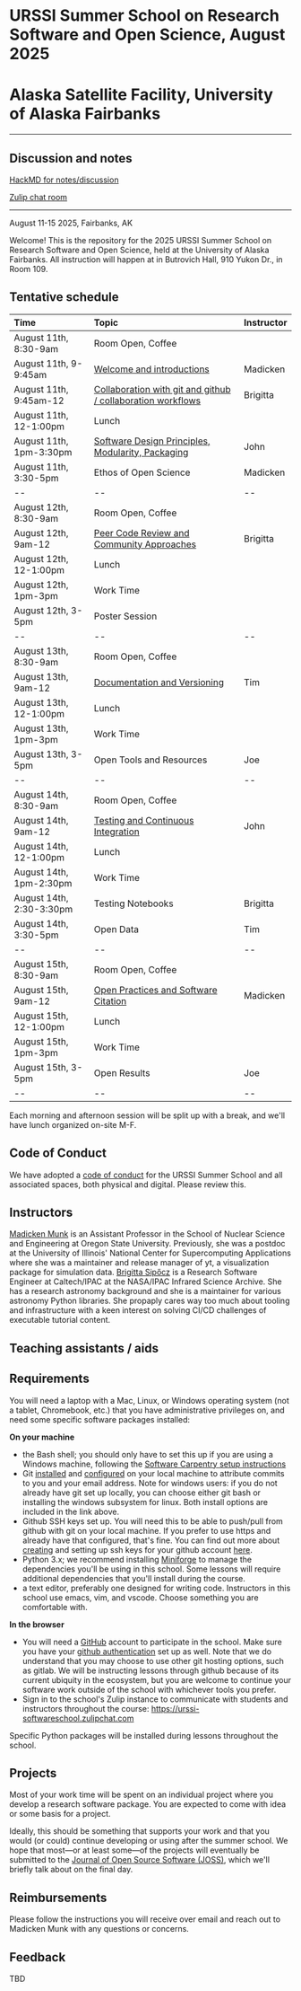 # URSSI Summer School on Research Software and Open Science, August 2025
# Alaska Satellite Facility, University of Alaska Fairbanks
---

## Discussion and notes

[HackMD for notes/discussion]()

[Zulip chat room](https://urssi-softwareschool.zulipchat.com)

--- 

August 11-15 2025, Fairbanks, AK

Welcome! This is the repository for the 2025 URSSI Summer School on Research Software and Open Science, held at the University of Alaska Fairbanks. 
All instruction will happen at in Butrovich Hall, 910 Yukon Dr., in Room 109.

## Tentative schedule

| Time | Topic  | Instructor |
|:--|:--|:--|
| August 11th, 8:30-9am | Room Open, Coffee | |
| August 11th, 9-9:45am  | [Welcome and introductions](https://munkm.github.io/research-software-schools/school-intro.slides.html) | Madicken |
| August 11th, 9:45am-12 | [Collaboration with git and github / collaboration workflows]() | Brigitta |
| August 11th, 12-1:00pm | Lunch | |
| August 11th, 1pm-3:30pm | [Software Design Principles, Modularity, Packaging]() | John | 
| August 11th, 3:30-5pm | Ethos of Open Science | Madicken |
|--|--|--|
| August 12th, 8:30-9am | Room Open, Coffee | |
| August 12th, 9am-12 | [Peer Code Review and Community Approaches]() | Brigitta |
| August 12th, 12-1:00pm | Lunch | |
| August 12th, 1pm-3pm | Work Time | | 
| August 12th, 3-5pm | Poster Session | |
|--|--|--|
| August 13th, 8:30-9am | Room Open, Coffee | |
| August 13th, 9am-12 | [Documentation and Versioning]() | Tim |
| August 13th, 12-1:00pm | Lunch | |
| August 13th, 1pm-3pm | Work Time | | 
| August 13th, 3-5pm | Open Tools and Resources | Joe |
|--|--|--|
| August 14th, 8:30-9am | Room Open, Coffee | |
| August 14th, 9am-12 | [Testing and Continuous Integration]() | John |
| August 14th, 12-1:00pm | Lunch | |
| August 14th, 1pm-2:30pm | Work Time | | 
| August 14th, 2:30-3:30pm | Testing Notebooks | Brigitta |
| August 14th, 3:30-5pm | Open Data | Tim |
|--|--|--|
| August 15th, 8:30-9am | Room Open, Coffee | |
| August 15th, 9am-12 | [Open Practices and Software Citation]() | Madicken |
| August 15th, 12-1:00pm | Lunch | |
| August 15th, 1pm-3pm | Work Time | | 
| August 15th, 3-5pm | Open Results | Joe |
|--|--|--|

Each morning and afternoon session will be split up with a break, and we'll have lunch organized on-site M-F.

[Distributing your Science]: https://github.com/matthewfeickert-talks/talk-urssi-summer-school-2024

## Code of Conduct

We have adopted a [code of conduct](https://github.com/si2-urssi/summerschool-Aug2025/blob/main/CODE_OF_CONDUCT.md) for the URSSI Summer School and all associated spaces, both physical and digital. Please review this.

## Instructors

[Madicken Munk](https://github.com/munkm) is an Assistant Professor in the School of Nuclear Science and Engineering at Oregon State University. Previously, she was a postdoc at the University of Illinois' National Center for Supercomputing Applications where she was a maintainer and release manager of yt, a visualization package for simulation data. 
[Brigitta Sipőcz](https://github.com/bsipocz) is a Research Software Engineer at Caltech/IPAC at the NASA/IPAC Infrared Science Archive. She has a research astronomy background and she is a maintainer for various astronomy Python libraries. She propaply cares way too much about tooling and infrastructure with a keen interest on solving CI/CD challenges of executable tutorial content.


## Teaching assistants / aids

 
## Requirements

You will need a laptop with a Mac, Linux, or Windows operating system (not a tablet, Chromebook, etc.) that you have administrative privileges on, and need some specific software packages installed:


**On your machine**
- the Bash shell; you should only have to set this up if you are using a Windows machine, following the [Software Carpentry setup instructions](http://carpentries.github.io/workshop-template/#setup)
- Git [installed](https://swcarpentry.github.io/git-novice/#installing-git) and [configured](https://swcarpentry.github.io/git-novice/02-setup.html) on your local machine to attribute commits to you and your email address. Note for windows users: if you do not already have git set up locally, you can choose either git bash or installing the windows subsystem for linux. Both install options are included in the link above. 
- Github SSH keys set up. You will need this to be able to push/pull from 
github with git on your local machine. If you prefer to use https and already
have that configured, that's fine. You can find out more about 
[creating](https://docs.github.com/en/authentication/connecting-to-github-with-ssh/generating-a-new-ssh-key-and-adding-it-to-the-ssh-agent) and setting up 
ssh keys for your github account [here](https://docs.github.com/en/authentication/connecting-to-github-with-ssh/adding-a-new-ssh-key-to-your-github-account). 
- Python 3.x; we recommend installing [Miniforge](https://conda-forge.org/download/) to manage the dependencies you'll be using in this school. Some lessons will require additional dependencies that you'll install during the course. 
- a text editor, preferably one designed for writing code. Instructors in this school use emacs, vim, and vscode. Choose something you are comfortable with. 

**In the browser**
- You will need a [GitHub](https://github.com/) account to participate in the school. Make sure you have your [github authentication](https://swcarpentry.github.io/git-novice/#creating-a-github-account) set up as well. Note that we do understand that you may choose to use other git hosting options, such as gitlab. We will be instructing lessons through github because of its current ubiquity in the ecosystem, but you are welcome to continue your software work outside of the school with whichever tools you prefer. 
- Sign in to the school's Zulip instance to communicate with students and instructors throughout the course: https://urssi-softwareschool.zulipchat.com

Specific Python packages will be installed during lessons throughout the school.

## Projects

Most of your work time will be spent on an individual project where you develop a research software package.
You are expected to come with idea or some basis for a project.

Ideally, this should be something that supports your work and that you would (or could) continue developing or using after the summer school.
We hope that most—or at least some—of the projects will eventually be submitted to the [Journal of Open Source Software (JOSS)](https://joss.theoj.org), which we'll briefly talk about on the final day.

## Reimbursements

Please follow the instructions you will receive over email and reach out to Madicken Munk with any questions or concerns.

## Feedback 

TBD
